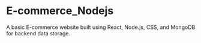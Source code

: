 # E-commerce_Nodejs
A basic E-commerce website built using React, Node.js, CSS, and MongoDB for backend data storage.
